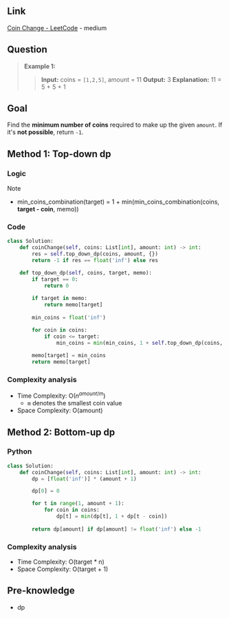 ## Link
[Coin Change - LeetCode](https://leetcode.com/problems/coin-change/description/) - medium
## Question
> **Example 1:** 
>> **Input:** coins = `[1,2,5]`, amount = 11
>> **Output:** 3 
>> **Explanation:** 11 = 5 + 5 + 1 
## Goal
Find the **minimum number of coins** required to make up the given `amount`.  If it's **not possible**, return `-1`.
## Method 1: Top-down dp
### Logic
> [!note] 
> - min_coins_combination(target) = 1 + min(min_coins_combination(coins, **target - coin**, memo))
### Code
```python
class Solution:
    def coinChange(self, coins: List[int], amount: int) -> int:
        res = self.top_down_dp(coins, amount, {})
        return -1 if res == float('inf') else res

    def top_down_dp(self, coins, target, memo):
        if target == 0:
            return 0
        
        if target in memo:
            return memo[target]
        
        min_coins = float('inf')

        for coin in coins:
            if coin <= target:
                min_coins = min(min_coins, 1 + self.top_down_dp(coins, target - coin, memo))
            
        memo[target] = min_coins
        return memo[target]
```
### Complexity analysis
- Time Complexity: O($n^{amount/m}$)
	- `m` denotes the smallest coin value
- Space Complexity: O(amount)
## Method 2: Bottom-up dp
### Python
```python
class Solution:
    def coinChange(self, coins: List[int], amount: int) -> int:
        dp = [float('inf')] * (amount + 1)

        dp[0] = 0

        for t in range(1, amount + 1):
            for coin in coins:
                dp[t] = min(dp[t], 1 + dp[t - coin])
        
        return dp[amount] if dp[amount] != float('inf') else -1
```
### Complexity analysis
- Time Complexity: O(target * n)
- Space Complexity: O(target + 1)
## Pre-knowledge
- dp
